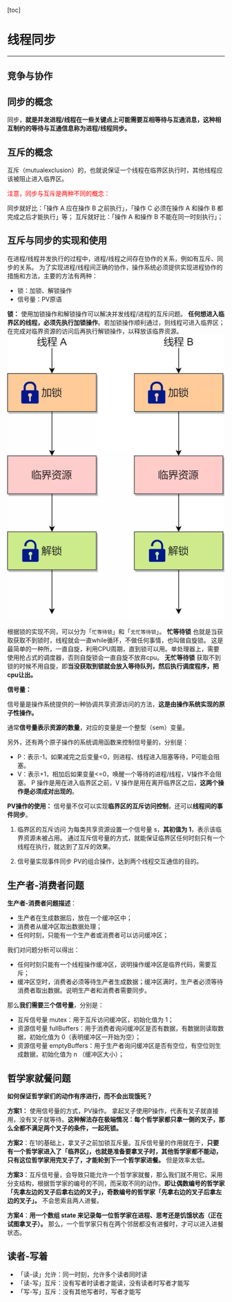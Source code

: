 [toc]
# 线程同步
---
## 竞争与协作

## 同步的概念
同步，**就是并发进程/线程在一些关键点上可能需要互相等待与互通消息，这种相互制约的等待与互通信息称为进程/线程同步。**

## 互斥的概念
互斥（mutualexclusion）的，也就说保证一个线程在临界区执行时，其他线程应该被阻止进入临界区。

<font color=red>注意，同步与互斥是两种不同的概念：</font>

同步就好比：「操作 A 应在操作 B 之前执行」，「操作 C 必须在操作 A 和操作 B 都完成之后才能执行」等；
互斥就好比：「操作 A 和操作 B 不能在同一时刻执行」；

## 互斥与同步的实现和使用
在进程/线程并发执行的过程中，进程/线程之间存在协作的关系，例如有互斥、同步的关系。
为了实现进程/线程间正确的协作，操作系统必须提供实现进程协作的措施和方法，主要的方法有两种：
- 锁：加锁、解锁操作
- 信号量：PV原语

**锁：**
使用加锁操作和解锁操作可以解决并发线程/进程的互斥问题。
**任何想进入临界区的线程，必须先执行加锁操作**。若加锁操作顺利通过，则线程可进入临界区；在完成对临界资源的访问后再执行解锁操作，以释放该临界资源。
![asserts/661.webp](asserts/662.webp)

根据锁的实现不同，可以分为「`忙等待锁`」和「`无忙等待锁`」。
**忙等待锁**
也就是当获取获取不到锁时，线程就会一直while循环，不做任何事情，也叫做自旋锁。
这是最简单的一种所，一直自旋，利用CPU周期，直到锁可以用。单处理器上，需要使用抢占式的调度器，否则自旋锁会一直自旋不放弃cpu。
**无忙等待锁**
获取不到锁的时候不用自旋，即**当没获取到锁就会放入等待队列，然后执行调度程序，把cpu让出。**

**信号量：**

信号量是操作系统提供的一种协调共享资源访问的方法，**这是由操作系统实现的原子性操作。**

通常**信号量表示资源的数量**，对应的变量是一个整型（sem）变量。

另外，还有两个原子操作的系统调用函数来控制信号量的，分别是：
- P：表示-1，如果减完之后变量<0，则进程、线程进入阻塞等待，P可能会阻塞。
- V：表示+1，相加后如果变量<=0，唤醒一个等待的进程/线程，V操作不会阻塞。
P 操作是用在进入临界区之前，V 操作是用在离开临界区之后，**这两个操作是必须成对出现的**。

**PV操作的使用：**
信号量不仅可以实现**临界区的互斥访问控制**，还可以**线程间的事件同步**。
1. 临界区的互斥访问
   为每类共享资源设置一个信号量 s，**其初值为 1**，表示该临界资源未被占用。
   通过互斥信号量的方式，就能保证临界区任何时刻只有一个线程在执行，就达到了互斥的效果。

2. 信号量实现事件同步
   PV的组合操作，达到两个线程交互通信的目的。

## 生产者-消费者问题
**生产者-消费者问题描述**：

- 生产者在生成数据后，放在一个缓冲区中；
- 消费者从缓冲区取出数据处理；
- 任何时刻，只能有一个生产者或消费者可以访问缓冲区；

我们对问题分析可以得出：

- 任何时刻只能有一个线程操作缓冲区，说明操作缓冲区是临界代码，需要互斥；
- 缓冲区空时，消费者必须等待生产者生成数据；缓冲区满时，生产者必须等待消费者取出数据。说明生产者和消费者需要同步。

那么**我们需要三个信号量**，分别是：
- 互斥信号量 mutex：用于互斥访问缓冲区，初始化值为 1；
- 资源信号量 fullBuffers：用于消费者询问缓冲区是否有数据，有数据则读取数据，初始化值为 0（表明缓冲区一开始为空）；
- 资源信号量 emptyBuffers：用于生产者询问缓冲区是否有空位，有空位则生成数据，初始化值为 n （缓冲区大小）；

## 哲学家就餐问题 
**如何保证哲学家们的动作有序进行，而不会出现饿死？**

**方案1：** 使用信号量的方式，PV操作。
拿起叉子使用P操作，代表有叉子就直接用，没有叉子就等待。**这种解法存在极端情况：每个哲学家都只拿一侧的叉子，那么全都不满足两个叉子的条件，一起死锁。**

**方案2**：在1的基础上，拿叉子之前加锁互斥量。互斥信号量的作用就在于，**只要有一个哲学家进入了「临界区」，也就是准备要拿叉子时，其他哲学家都不能动，只有这位哲学家用完叉子了，才能轮到下一个哲学家进餐。** 但是效率太低。

**方案3**：互斥信号量，会导致只能允许一个哲学家就餐，那么我们就不用它。采用分支结构，根据哲学家的编号的不同，而采取不同的动作。**即让偶数编号的哲学家「先拿左边的叉子后拿右边的叉子」，奇数编号的哲学家「先拿右边的叉子后拿左边的叉子」。**
不会思索且两人进餐。

**方案4**：**用一个数组 state 来记录每一位哲学家在进程、思考还是饥饿状态（正在试图拿叉子）。**
那么，一个哲学家只有在两个邻居都没有进餐时，才可以进入进餐状态。

## 读者-写着
- 「读-读」允许：同一时刻，允许多个读者同时读
- 「读-写」互斥：没有写者时读者才能读，没有读者时写者才能写
- 「写-写」互斥：没有其他写者时，写者才能写



